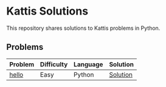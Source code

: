 # Kattis Solutions

This repository shares solutions to Kattis problems in Python.

## Problems
| Problem | Difficulty | Language | Solution |
| ------- | ---------- | -------- | -------- |
| [hello](https://open.kattis.com/problems/hello) | Easy | Python | [Solution](https://github.com/ImPlotting/kattisol/kattis/python/1_Easy/hello.py) |
